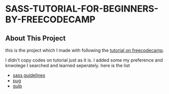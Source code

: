 # SASS-TUTORIAL-FOR-BEGINNERS-BY-FREECODECAMP

## About This Project

this is the project which I made with following the [tutorial on freecodecamp](https://www.youtube.com/watch?v=_a5j7KoflTs).

I didn't copy codes on tutorial just as it is. I added some my preference and knwolege I searched and learned seperately. here is the list

- [sass guidelines](https://sass-guidelin.es/ko/)
- [pug](https://pugjs.org)
- [gulp](https://gulpjs.com)
